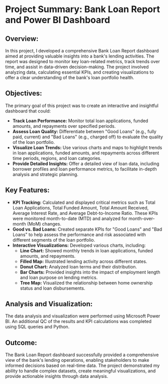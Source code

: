 # Project Summary: Bank Loan Report and Power BI Dashboard

## Overview:
In this project, I developed a comprehensive Bank Loan Report dashboard aimed at providing valuable insights into a bank's lending activities. The report was designed to monitor key loan-related metrics, track trends over time, and assist in data-driven decision-making. The project involved analyzing data, calculating essential KPIs, and creating visualizations to offer a clear understanding of the bank's loan portfolio health.

## Objectives:
The primary goal of this project was to create an interactive and insightful dashboard that could:
- **Track Loan Performance:** Monitor total loan applications, funded amounts, and repayments over specified periods.
- **Assess Loan Quality:** Differentiate between "Good Loans" (e.g., fully paid, current) and "Bad Loans" (e.g., charged off) to evaluate the quality of the loan portfolio.
- **Visualize Loan Trends:** Use various charts and maps to highlight trends in loan applications, funded amounts, and repayments across different time periods, regions, and loan categories.
- **Provide Detailed Insights:** Offer a detailed view of loan data, including borrower profiles and loan performance metrics, to facilitate in-depth analysis and strategic planning.

## Key Features:
- **KPI Tracking:** Calculated and displayed critical metrics such as Total Loan Applications, Total Funded Amount, Total Amount Received, Average Interest Rate, and Average Debt-to-Income Ratio. These KPIs were monitored month-to-date (MTD) and analyzed for month-over-month (MoM) changes.
- **Good vs. Bad Loans:** Created separate KPIs for "Good Loans" and "Bad Loans" to help assess the performance and risk associated with different segments of the loan portfolio.
- **Interactive Visualizations:** Developed various charts, including:
  - **Line Chart:** Showed monthly trends in loan applications, funded amounts, and repayments.
  - **Filled Map:** Illustrated lending activity across different states.
  - **Donut Chart:** Analyzed loan terms and their distribution.
  - **Bar Charts:** Provided insights into the impact of employment length and loan purpose on lending metrics.
  - **Tree Map:** Visualized the relationship between home ownership status and loan disbursements.

## Analysis and Visualization:
The data analysis and visualization were performed using Microsoft Power BI. An additional QC of the results and KPI calculations was completed using SQL queries and Python.

## Outcome:
The Bank Loan Report dashboard successfully provided a comprehensive view of the bank's lending operations, enabling stakeholders to make informed decisions based on real-time data. The project demonstrated my ability to handle complex datasets, create meaningful visualizations, and provide actionable insights through data analysis.
